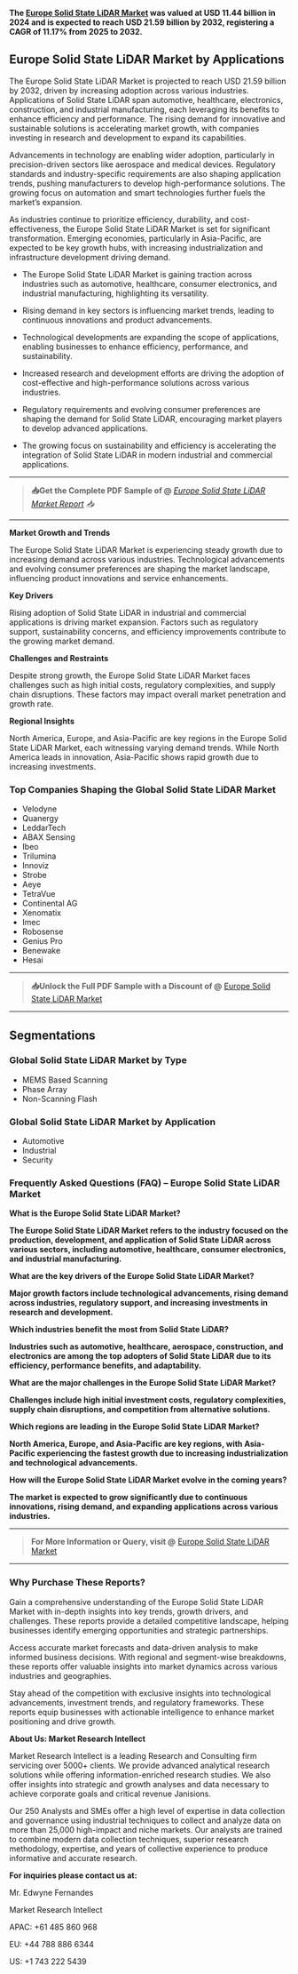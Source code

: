 <p><strong>The <a href="https://www.marketresearchintellect.com/download-sample/?rid=1078052&amp;utm_source=Pulse-April-Europe&amp;utm_medium=852">Europe Solid State LiDAR Market</a> was valued at USD 11.44 billion in 2024 and is expected to reach USD 21.59 billion by 2032, registering a CAGR of 11.17% from 2025 to 2032.</strong></p><h2>Europe Solid State LiDAR Market by Applications&nbsp;</h2><p><p>The Europe Solid State LiDAR Market is projected to reach USD 21.59 billion by 2032, driven by increasing adoption across various industries. Applications of Solid State LiDAR span automotive, healthcare, electronics, construction, and industrial manufacturing, each leveraging its benefits to enhance efficiency and performance. The rising demand for innovative and sustainable solutions is accelerating market growth, with companies investing in research and development to expand its capabilities.</p><p>Advancements in technology are enabling wider adoption, particularly in precision-driven sectors like aerospace and medical devices. Regulatory standards and industry-specific requirements are also shaping application trends, pushing manufacturers to develop high-performance solutions. The growing focus on automation and smart technologies further fuels the market&rsquo;s expansion.</p><p>As industries continue to prioritize efficiency, durability, and cost-effectiveness, the Europe Solid State LiDAR Market is set for significant transformation. Emerging economies, particularly in Asia-Pacific, are expected to be key growth hubs, with increasing industrialization and infrastructure development driving demand.</p></p><ul><li><p>The Europe Solid State LiDAR Market is gaining traction across industries such as automotive, healthcare, consumer electronics, and industrial manufacturing, highlighting its versatility.</p></li><li><p>Rising demand in key sectors is influencing market trends, leading to continuous innovations and product advancements.</p></li><li><p>Technological developments are expanding the scope of applications, enabling businesses to enhance efficiency, performance, and sustainability.</p></li><li><p>Increased research and development efforts are driving the adoption of cost-effective and high-performance solutions across various industries.</p></li><li><p>Regulatory requirements and evolving consumer preferences are shaping the demand for Solid State LiDAR, encouraging market players to develop advanced applications.</p></li><li><p>The growing focus on sustainability and efficiency is accelerating the integration of Solid State LiDAR in modern industrial and commercial applications.</p></li></ul><hr /><blockquote><p><strong><span class="font-[700]">📥Get the Complete PDF Sample of @ </span></strong><em><span class="font-[700]"><a href="https://www.marketresearchintellect.com/download-sample/?rid=1078052&amp;utm_source=Pulse-April-Europe&amp;utm_medium=852" target="_blank" data-tracking-control-name="article-ssr-frontend-pulse_little-text-block" data-tracking-will-navigate="" data-test-link="">Europe Solid State LiDAR Market Report</a>&nbsp;📥</span></em></p></blockquote><hr /><p class="" data-start="77" data-end="360"><strong data-start="77" data-end="105">Market Growth and Trends</strong></p><p class="" data-start="77" data-end="360">The Europe Solid State LiDAR Market is experiencing steady growth due to increasing demand across various industries. Technological advancements and evolving consumer preferences are shaping the market landscape, influencing product innovations and service enhancements.</p><p class="" data-start="362" data-end="606"><strong data-start="362" data-end="377">Key Drivers</strong></p><p class="" data-start="362" data-end="606">Rising adoption of Solid State LiDAR in industrial and commercial applications is driving market expansion. Factors such as regulatory support, sustainability concerns, and efficiency improvements contribute to the growing market demand.</p><p class="" data-start="608" data-end="849"><strong data-start="608" data-end="637">Challenges and Restraints</strong></p><p class="" data-start="608" data-end="849">Despite strong growth, the Europe Solid State LiDAR Market faces challenges such as high initial costs, regulatory complexities, and supply chain disruptions. These factors may impact overall market penetration and growth rate.</p><p class="" data-start="851" data-end="1095"><strong data-start="851" data-end="872">Regional Insights</strong></p><p class="" data-start="851" data-end="1095">North America, Europe, and Asia-Pacific are key regions in the Europe Solid State LiDAR Market, each witnessing varying demand trends. While North America leads in innovation, Asia-Pacific shows rapid growth due to increasing investments.</p><p><h3>Top Companies Shaping the Global Solid State LiDAR Market </h3><ul><li>Velodyne</li><li> Quanergy</li><li> LeddarTech</li><li> ABAX Sensing</li><li> Ibeo</li><li> Trilumina</li><li> Innoviz</li><li> Strobe</li><li> Aeye</li><li> TetraVue</li><li> Continental AG</li><li> Xenomatix</li><li> Imec</li><li> Robosense</li><li> Genius Pro</li><li> Benewake</li><li> Hesai</li></ul></p><hr /><blockquote><p><strong>📥Unlock the Full PDF Sample with a Discount of @</strong> <a href="https://www.marketresearchintellect.com/ask-for-discount/?rid=1078052&amp;utm_source=Pulse-April-Europe&amp;utm_medium=852">Europe Solid State LiDAR Market</a></p></blockquote><hr /><p><h2>Segmentations</h2><h3>Global Solid State LiDAR Market by Type</h3><ul><li>MEMS Based Scanning</li><li> Phase Array</li><li> Non-Scanning Flash</li></ul><h3>Global Solid State LiDAR Market by Application</h3><ul><li>Automotive</li><li> Industrial</li><li> Security</li></ul></p><h3><strong>Frequently Asked Questions (FAQ) &ndash; Europe Solid State LiDAR Market</strong></h3><p><strong>What is the Europe Solid State LiDAR Market?</strong></p><p><strong>The Europe Solid State LiDAR Market refers to the industry focused on the production, development, and application of Solid State LiDAR across various sectors, including automotive, healthcare, consumer electronics, and industrial manufacturing.</strong></p><p><strong>What are the key drivers of the Europe Solid State LiDAR Market?</strong></p><p><strong>Major growth factors include technological advancements, rising demand across industries, regulatory support, and increasing investments in research and development.</strong></p><p><strong>Which industries benefit the most from Solid State LiDAR?</strong></p><p><strong>Industries such as automotive, healthcare, aerospace, construction, and electronics are among the top adopters of Solid State LiDAR due to its efficiency, performance benefits, and adaptability.</strong></p><p><strong>What are the major challenges in the Europe Solid State LiDAR Market?</strong></p><p><strong>Challenges include high initial investment costs, regulatory complexities, supply chain disruptions, and competition from alternative solutions.</strong></p><p><strong>Which regions are leading in the Europe Solid State LiDAR Market?</strong></p><p><strong>North America, Europe, and Asia-Pacific are key regions, with Asia-Pacific experiencing the fastest growth due to increasing industrialization and technological advancements.</strong></p><p><strong>How will the Europe Solid State LiDAR Market evolve in the coming years?</strong></p><p><strong>The market is expected to grow significantly due to continuous innovations, rising demand, and expanding applications across various industries.</strong></p><hr /><blockquote><p><span class="font-[700]"><strong>For More Information or Query, visit&nbsp;@</strong>&nbsp;</span><span class="font-[700]"><a href="https://www.marketresearchintellect.com/product/solid-state-lidar-market/?utm_source=Linkedin&utm_medium=852" target="_blank" data-tracking-control-name="article-ssr-frontend-pulse_little-text-block" data-tracking-will-navigate="" data-test-link="">Europe Solid State LiDAR Market</a></span></p></blockquote><hr /><h3><strong data-start="0" data-end="31">Why Purchase These Reports?</strong></h3><p class="" data-start="35" data-end="297">Gain a comprehensive understanding of the Europe Solid State LiDAR Market with in-depth insights into key trends, growth drivers, and challenges. These reports provide a detailed competitive landscape, helping businesses identify emerging opportunities and strategic partnerships.</p><p class="" data-start="299" data-end="540">Access accurate market forecasts and data-driven analysis to make informed business decisions. With regional and segment-wise breakdowns, these reports offer valuable insights into market dynamics across various industries and geographies.</p><p class="" data-start="542" data-end="784">Stay ahead of the competition with exclusive insights into technological advancements, investment trends, and regulatory frameworks. These reports equip businesses with actionable intelligence to enhance market positioning and drive growth.</p><p><strong><span class="font-[700]">About Us: Market Research Intellect</span></strong></p><p><span class="">Market Research Intellect is a leading Research and Consulting firm servicing over 5000+ clients. We provide advanced analytical research solutions while offering information-enriched research studies.&nbsp;</span>We also offer insights into strategic and growth analyses and data necessary to achieve corporate goals and critical revenue Janisions.</p><p><span class="">Our 250 Analysts and SMEs offer a high level of expertise in data collection and governance using industrial techniques to collect and analyze data on more than 25,000 high-impact and niche markets. Our analysts are trained to combine modern data collection techniques, superior research methodology, expertise, and years of collective experience to produce informative and accurate research.</span></p><p><strong>For inquiries please contact us at:</strong></p><p>Mr. Edwyne Fernandes</p><p>Market Research Intellect</p><p>APAC: +61 485 860 968</p><p>EU: +44 788 886 6344</p><p>US: +1 743 222 5439</p>